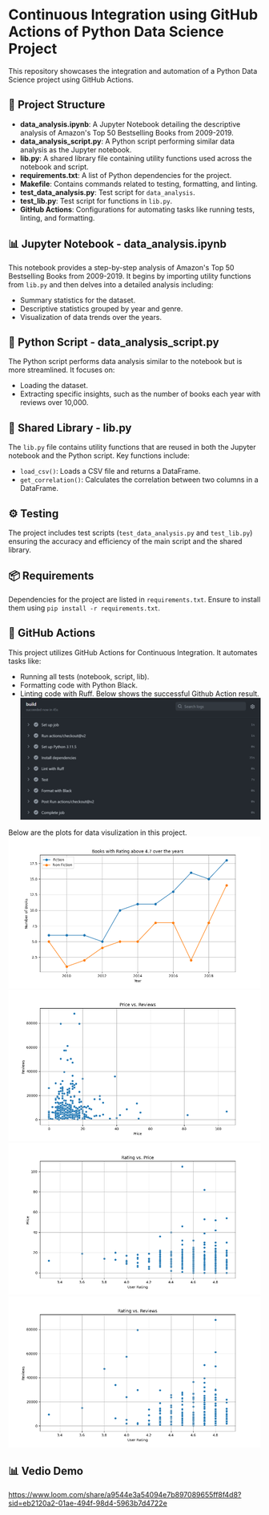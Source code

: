 # Continuous Integration using GitHub Actions of Python Data Science Project

This repository showcases the integration and automation of a Python Data Science project using GitHub Actions.

## 📁 Project Structure

- **data_analysis.ipynb**: A Jupyter Notebook detailing the descriptive analysis of Amazon's Top 50 Bestselling Books from 2009-2019.
- **data_analysis_script.py**: A Python script performing similar data analysis as the Jupyter notebook.
- **lib.py**: A shared library file containing utility functions used across the notebook and script.
- **requirements.txt**: A list of Python dependencies for the project.
- **Makefile**: Contains commands related to testing, formatting, and linting.
- **test_data_analysis.py**: Test script for `data_analysis`.
- **test_lib.py**: Test script for functions in `lib.py`.
- **GitHub Actions**: Configurations for automating tasks like running tests, linting, and formatting.

## 📊 Jupyter Notebook - data_analysis.ipynb

This notebook provides a step-by-step analysis of Amazon's Top 50 Bestselling Books from 2009-2019. It begins by importing utility functions from `lib.py` and then delves into a detailed analysis including:
- Summary statistics for the dataset.
- Descriptive statistics grouped by year and genre.
- Visualization of data trends over the years.

## 📜 Python Script - data_analysis_script.py

The Python script performs data analysis similar to the notebook but is more streamlined. It focuses on:
- Loading the dataset.
- Extracting specific insights, such as the number of books each year with reviews over 10,000.

## 🔧 Shared Library - lib.py

The `lib.py` file contains utility functions that are reused in both the Jupyter notebook and the Python script. Key functions include:
- `load_csv()`: Loads a CSV file and returns a DataFrame.
- `get_correlation()`: Calculates the correlation between two columns in a DataFrame.

## ⚙️ Testing

The project includes test scripts (`test_data_analysis.py` and `test_lib.py`) ensuring the accuracy and efficiency of the main script and the shared library.

## 📦 Requirements

Dependencies for the project are listed in `requirements.txt`. Ensure to install them using `pip install -r requirements.txt`.

## 🚀 GitHub Actions

This project utilizes GitHub Actions for Continuous Integration. It automates tasks like:
- Running all tests (notebook, script, lib).
- Formatting code with Python Black.
- Linting code with Ruff.
Below shows the successful Github Action result.
![Alt text](Action.png)

Below are the plots for data visulization in this project.
![Alt text](books_above_47_over_years.png)
![Alt text](price_vs_reviews.png)
![Alt text](rating_vs_price.png)
![Alt text](rating_vs_reviews.png)

## 📊 Vedio Demo
https://www.loom.com/share/a9544e3a54094e7b897089655ff8f4d8?sid=eb2120a2-01ae-494f-98d4-5963b7d4722e



